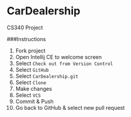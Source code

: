 # CarDealership
CS340 Project

###Instructions
1. Fork project
2. Open Intellij CE to welcome screen 
3. Select `Check out from Version Control`
4. Select `GitHub`
5. Select `CarDealership.git`
6. Select `Clone`
7. Make changes
8. Select `VCS`
9. Commit & Push
10. Go back to GitHub & select new pull request
